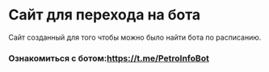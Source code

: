 # Сайт для перехода на бота
Сайт созданный для того чтобы можно было найти бота по расписанию.
<h3>Ознакомиться с ботом:<a href='https://t.me/PetroInfoBot'>https://t.me/PetroInfoBot</a></h3>
